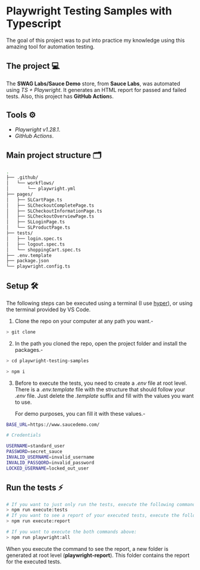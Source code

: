 # Playwright Testing Samples with Typescript

The goal of this project was to put into practice my knowledge using this amazing tool for automation testing.

## The project 💻

The **SWAG Labs/Sauce Demo** store, from **Sauce Labs**, was automated using _TS + Playwright_. It generates an HTML report for passed and failed tests. Also, this project has **GitHub Action**s.

## Tools ⚙️

- _Playwright v1.28.1_.
- _GitHub Actions_.

## Main project structure 🗂️

```bash
.
├── .github/
│   └── workflows/
│       └── playwright.yml
├── pages/
│   ├── SLCartPage.ts
│   ├── SLCheckoutCompletePage.ts
│   ├── SLCheckoutInformationPage.ts
│   ├── SLCheckoutOverviewPage.ts
│   ├── SLLoginPage.ts
│   └── SLProductPage.ts
├── tests/
│   ├── login.spec.ts
│   ├── logout.spec.ts
│   └── shoppingCart.spec.ts
├── .env.template
├── package.json
└── playwright.config.ts
```

## Setup 🛠️

The following steps can be executed using a terminal (I use [hyper](https://hyper.is/)), or using the terminal provided by VS Code.

1. Clone the repo on your computer at any path you want.-

```bash
> git clone

```

2. In the path you cloned the repo, open the project folder and install the packages.-

```bash
> cd playwright-testing-samples

> npm i
```

3. Before to execute the tests, you need to create a _.env_ file at root level. There is a _.env.template_ file with the structure that should follow your _.env_ file. Just delete the _.template_ suffix and fill with the values you want to use.

   For demo purposes, you can fill it with these values.-

```bash
BASE_URL=https://www.saucedemo.com/

# Credentials

USERNAME=standard_user
PASSWORD=secret_sauce
INVALID_USERNAME=invalid_username
INVALID_PASSQORD=invalid_password
LOCKED_USERNAME=locked_out_user
```

## Run the tests ⚡

```bash
# If you want to just only run the tests, execute the following command:
> npm run execute:tests
# If you want to see a report of your executed tests, execute the following command:
> npm run execute:report

# If you want to execute the both commands above:
> npm run playwright:all
```

When you execute the command to see the report, a new folder is generated at root level (**playwright-report**). This folder contains the report for the executed tests.
